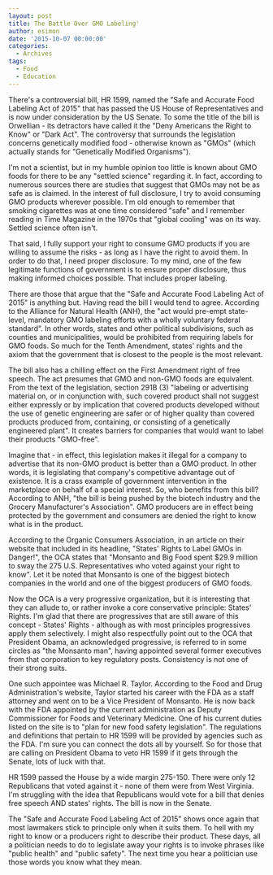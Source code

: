 ```yaml
---
layout: post
title: The Battle Over GMO Labeling'
author: esimon
date: '2015-10-07 00:00:00'
categories:
  - Archives
tags:
  - Food
  - Education
---
```

There's a controversial bill, HR 1599, named the "Safe and Accurate Food Labeling Act of 2015" that has passed the US House of Representatives and is now under consideration by the US Senate. To some the title of the bill is Orwellian - its detractors have called it the "Deny Americans the Right to Know" or "Dark Act". The controversy that surrounds the legislation concerns genetically modified food - otherwise known as "GMOs" (which actually stands for "Genetically Modified Organisms"). 

I'm not a scientist, but in my humble opinion too little is known about GMO foods for there to be any "settled science" regarding it. In fact, according to numerous sources there are studies that suggest that GMOs may not be as safe as is claimed. In the interest of full disclosure, I try to avoid consuming GMO products wherever possible. I'm old enough to remember that smoking cigarettes was at one time considered "safe" and I remember reading in Time Magazine in the 1970s that "global cooling" was on its way. Settled science often isn't. 

That said, I fully support your right to consume GMO products if you are willing to assume the risks - as long as I have the right to avoid them. In order to do that, I need proper disclosure. To my mind, one of the few legitimate functions of government is to ensure proper disclosure, thus making informed choices possible. That includes proper labeling. 

There are those that argue that the "Safe and Accurate Food Labeling Act of 2015" is anything but. Having read the bill I would tend to agree. According to the Alliance for Natural Health (ANH), the "act would pre-empt state-level, mandatory GMO labeling efforts with a wholly voluntary federal standard". In other words, states and other political subdivisions, such as counties and municipalities, would be prohibited from requiring labels for GMO foods. So much for the Tenth Amendment, states' rights and the axiom that the government that is closest to the people is the most relevant. 

The bill also has a chilling effect on the First Amendment right of free speech. The act presumes that GMO and non-GMO foods are equivalent. From the text of the legislation, section 291B (3) "labeling or advertising material on, or in conjunction with, such covered product shall not suggest either expressly or by implication that covered products developed without the use of genetic engineering are safer or of higher quality than covered products produced from, containing, or consisting of a genetically engineered plant". It creates barriers for companies that would want to label their products "GMO-free". 

Imagine that - in effect, this legislation makes it illegal for a company to advertise that its non-GMO product is better than a GMO product. In other words, it is legislating that company's competitive advantage out of existence. It is a crass example of government intervention in the marketplace on behalf of a special interest. So, who benefits from this bill? According to ANH, "the bill is being pushed by the biotech industry and the Grocery Manufacturer's Association". GMO producers are in effect being protected by the government and consumers are denied the right to know what is in the product. 

According to the Organic Consumers Association, in an article on their website that included in its headline, "States' Rights to Label GMOs in Danger!", the OCA states that "Monsanto and Big Food spent $29.9 million to sway the 275 U.S. Representatives who voted against your right to know". Let it be noted that Monsanto is one of the biggest biotech companies in the world and one of the biggest producers of GMO foods. 

Now the OCA is a very progressive organization, but it is interesting that they can allude to, or rather invoke a core conservative principle: States' Rights. I'm glad that there are progressives that are still aware of this concept - States' Rights - although as with most principles progressives apply them selectively. I might also respectfully point out to the OCA that President Obama, an acknowledged progressive, is referred to in some circles as "the Monsanto man", having appointed several former executives from that corporation to key regulatory posts. Consistency is not one of their strong suits. 

One such appointee was Michael R. Taylor. According to the Food and Drug Administration's website, Taylor started his career with the FDA as a staff attorney and went on to be a Vice President of Monsanto. He is now back with the FDA appointed by the current administration as Deputy Commissioner for Foods and Veterinary Medicine. One of his current duties listed on the site is to "plan for new food safety legislation". The regulations and definitions that pertain to HR 1599 will be provided by agencies such as the FDA. I'm sure you can connect the dots all by yourself. So for those that are calling on President Obama to veto HR 1599 if it gets through the Senate, lots of luck with that. 

HR 1599 passed the House by a wide margin 275-150. There were only 12 Republicans that voted against it - none of them were from West Virginia. I'm struggling with the idea that Republicans would vote for a bill that denies free speech AND states' rights. The bill is now in the Senate. 

The "Safe and Accurate Food Labeling Act of 2015" shows once again that most lawmakers stick to principle only when it suits them. To hell with my right to know or a producers right to describe their product. These days, all a politician needs to do to legislate away your rights is to invoke phrases like "public health" and "public safety". The next time you hear a politician use those words you know what they mean. 

